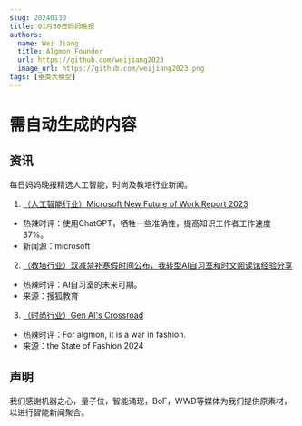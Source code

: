 ```yaml
---
slug: 20240130
title: 01月30日妈妈晚报
authors:
  name: Wei Jiang
  title: Algmon Founder
  url: https://github.com/weijiang2023
  image_url: https://github.com/weijiang2023.png
tags: [垂类大模型]
---
```


# 需自动生成的内容
## 资讯
每日妈妈晚报精选人工智能，时尚及教培行业新闻。

1. [（人工智能行业）Microsoft New Future of Work Report 2023](https://www.microsoft.com/en-us/research/publication/microsoft-new-future-of-work-report-2023/)
* 热辣时评：使用ChatGPT，牺牲一些准确性，提高知识工作者工作速度37%。
* 新闻源：microsoft

2. [（教培行业）双减禁补寒假时间公布，我转型AI自习室和时文阅读馆经验分享](https://www.sohu.com/a/743062329_121714929)
* 热辣时评：AI自习室的未来可期。
* 来源：搜狐教育

3. [（时尚行业）Gen AI's Crossroad](https://www.mckinsey.com/industries/retail/our-insights/state-of-fashion)
* 热辣时评：For algmon, it is a war in fashion.
* 来源：the State of Fashion 2024

## 声明

我们感谢机器之心，量子位，智能涌现，BoF，WWD等媒体为我们提供原素材，以进行智能新闻聚合。